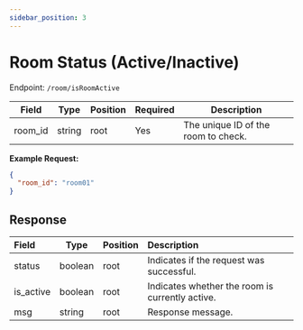 ```yaml
---
sidebar_position: 3
---
```


# Room Status (Active/Inactive)

Endpoint: `/room/isRoomActive`

| Field   | Type   | Position | Required | Description           |
| ------- | ------ | -------- | :------- | --------------------- |
| room_id | string | root     | Yes      | The unique ID of the room to check. |

**Example Request:**

```json
{
  "room_id": "room01"
}
```

## Response

| Field     | Type    | Position | Description                          |
| :-------- | ------- | -------- | :----------------------------------- |
| status    | boolean | root     | Indicates if the request was successful. |
| is_active | boolean | root     | Indicates whether the room is currently active. |
| msg       | string  | root     | Response message.                    |
